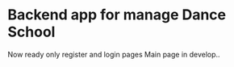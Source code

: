 # Backend app for manage Dance School

Now ready only register and login pages
Main page in develop..

